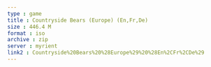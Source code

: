 ```yaml
---
type : game
title : Countryside Bears (Europe) (En,Fr,De)
size : 446.4 M
format : iso
archive : zip
server : myrient
link2 : Countryside%20Bears%20%28Europe%29%20%28En%2CFr%2CDe%29
---
```

